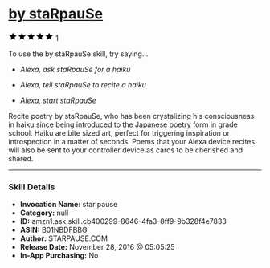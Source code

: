 # [by staRpauSe](http://alexa.amazon.com/#skills/amzn1.ask.skill.cb400299-8646-4fa3-8ff9-9b328f4e7833)
![5 stars](../../images/ic_star_black_18dp_1x.png)![5 stars](../../images/ic_star_black_18dp_1x.png)![5 stars](../../images/ic_star_black_18dp_1x.png)![5 stars](../../images/ic_star_black_18dp_1x.png)![5 stars](../../images/ic_star_black_18dp_1x.png) 1

To use the by staRpauSe skill, try saying...

* *Alexa, ask staRpauSe for a haiku*

* *Alexa, tell staRpauSe to recite a haiku*

* *Alexa, start staRpauSe*

Recite poetry by staRpauSe, who has been crystalizing his consciousness in haiku since being introduced to the Japanese poetry form in grade school. Haiku are bite sized art, perfect for triggering inspiration or introspection in a matter of seconds. Poems that your Alexa device recites will also be sent to your controller device as cards to be cherished and shared.

***

### Skill Details

* **Invocation Name:** star pause
* **Category:** null
* **ID:** amzn1.ask.skill.cb400299-8646-4fa3-8ff9-9b328f4e7833
* **ASIN:** B01NBDFBBG
* **Author:** STARPAUSE.COM
* **Release Date:** November 28, 2016 @ 05:05:25
* **In-App Purchasing:** No
